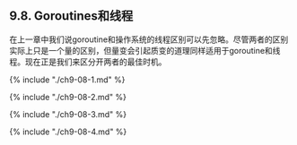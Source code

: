 ## 9.8. Goroutines和线程

在上一章中我们说goroutine和操作系统的线程区别可以先忽略。尽管两者的区别实际上只是一个量的区别，但量变会引起质变的道理同样适用于goroutine和线程。现在正是我们来区分开两者的最佳时机。

{% include "./ch9-08-1.md" %}

{% include "./ch9-08-2.md" %}

{% include "./ch9-08-3.md" %}

{% include "./ch9-08-4.md" %}

